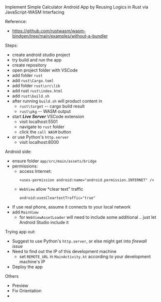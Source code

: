 Implement Simple Calculator Android App by Reusing Logics in Rust via JavaScript-WASM Interfacing

Reference:
* https://github.com/rustwasm/wasm-bindgen/tree/main/examples/without-a-bundler


Steps:

* create android studio project
* try build and run the app
* create repository
* open project folder with VSCode
* add folder `rust`
* add `rust\Cargo.toml`
* add folder `rust\src\lib`
* add rust `rust\index.html`
* add `rust\build.sh`
* after running `build.sh` will product content in
  - `rust\target` -- cargo build result
  - `rust\pkg` -- WASM output
* start ***Live Server*** VSCode extension
  - visit localhost:5501
  - navigate to `rust` folder
  - click the `call WASM` button
* or use Python's `http.server`
  - visit localhost:8000


Android side:
* ensure folder `app/src/main/assets/bridge`
* permissions:
  - access Internet:
    ```
    <uses-permission android:name="android.permission.INTERNET" />
    ```
  - `WebView` allow *clear text" traffic  
    ```
    android:usesCleartextTraffic="true"
    ```  
* If use real phone, assume it connects to your local network
* add `MainView`
  - for `WebViewAssetLoader` will need to include some additional .. just let Android Studio include it


Trying app out:
* Suggest to use Python's `http.server`, or else might get into *firewall issue*
* Need to find out the IP of this development machine
  - set `REMOTE_URL` in `MainActivity.kt`  according to your development machine's IP
* Deploy the app  


Others
* Preview
* Fix Orientation
* 